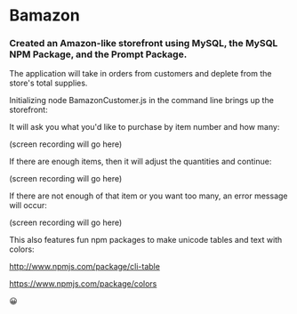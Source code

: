 # Bamazon

### Created an Amazon-like storefront using MySQL, the MySQL NPM Package, and the Prompt Package.

The application will take in orders from customers and deplete from the store's total supplies.

Initializing node BamazonCustomer.js in the command line brings up the storefront:

It will ask you what you'd like to purchase by item number and how many:

(screen recording will go here)

If there are enough items, then it will adjust the quantities and continue:

(screen recording will go here)

If there are not enough of that item or you want too many, an error message will occur:

(screen recording will go here)

This also features fun npm packages to make unicode tables and text with colors:

http://www.npmjs.com/package/cli-table

https://www.npmjs.com/package/colors

:grinning:
